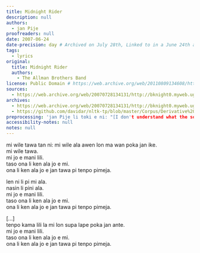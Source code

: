```yaml
---
title: Midnight Rider
description: null
authors:
  - jan Pije
proofreaders: null
date: 2007-06-24
date-precision: day # Archived on July 28th, Linked to in a June 24th archive which lacked the link on June 22th.
tags: 
  - lyrics
original:
  title: Midnight Rider
  authors:
    - The Allman Brothers Band
license: Public Domain # https://web.archive.org/web/20110809134608/http://bknight0.myweb.uga.edu/toki/copyright.html
sources:
  - https://web.archive.org/web/20070728134131/http://bknight0.myweb.uga.edu/toki/text/allman.html#Midnight Rider
archives:
  - https://web.archive.org/web/20070728134131/http://bknight0.myweb.uga.edu/toki/text/allman.html#Midnight Rider
  - https://github.com/davidar/nltk-tp/blob/master/Corpus/Derivative%20Works%20of%20(C)/jan%20Pije/Allman%20Midnight%20Rider.txt
preprocessing: 'jan Pije li toki e ni: "[I don't understand what the songwriter was trying to convey in this line. Therefore, I have chosen not to translate it.]". mi lili e ni tawa "[...]". mi poki tu wan e toki. mi weka e toki Inli tan.'
accessibility-notes: null
notes: null
---
```


mi wile tawa tan ni: mi wile ala awen lon ma wan poka jan ike.  
mi wile tawa.  
mi jo e mani lili.  
taso ona li ken ala jo e mi.  
ona li ken ala jo e jan tawa pi tenpo pimeja.

len ni li pi mi ala.  
nasin li pini ala.  
mi jo e mani lili.  
taso ona li ken ala jo e mi.  
ona li ken ala jo e jan tawa pi tenpo pimeja.

[...]  
tenpo kama lili la mi lon supa lape poka jan ante.  
mi jo e mani lili.  
taso ona li ken ala jo e mi.  
ona li ken ala jo e jan tawa pi tenpo pimeja.